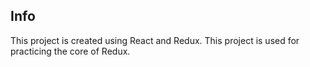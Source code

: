 ## Info
This project is created using React and Redux. This project is used for practicing the core of Redux.
